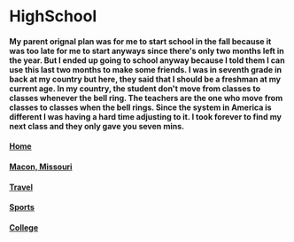 # HighSchool
#### My parent orignal plan was for me to start school in the fall because it was too late for me to start anyways since there's only two months left in the year. But I ended up going to school anyway because I told them I can use this last two months to make some friends. I was in seventh grade in back at my country but here, they said that I should be a freshman at my current age. In my country, the student don't move from classes to classes whenever the bell ring. The teachers are the one who move from classes to classes when the bell rings. Since the system in America is different I was having a hard time adjusting to it. I took forever to find my next class and they only gave you seven mins.
#### [Home](https://github.com/Visal-So/Midterm-Project/blob/main/README.md)
#### [Macon, Missouri](https://github.com/Visal-So/Midterm-Project/blob/main/secondpage.md)
#### [Travel](https://github.com/Visal-So/Midterm-Project/blob/main/thirdpage.md)
#### [Sports](https://github.com/Visal-So/Midterm-Project/blob/main/fourthpage.md)
#### [College](https://github.com/Visal-So/Midterm-Project/blob/main/fifthpage.md)
